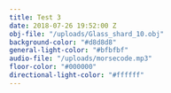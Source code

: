 ```yaml
---
title: Test 3
date: 2018-07-26 19:52:00 Z
obj-file: "/uploads/Glass_shard_10.obj"
background-color: "#d8d8d8"
general-light-color: "#bfbfbf"
audio-file: "/uploads/morsecode.mp3"
floor-color: "#000000"
directional-light-color: "#ffffff"
---
```


